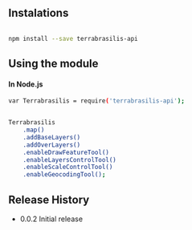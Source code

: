 ## Instalations

```sh

npm install --save terrabrasilis-api

```

## Using the module

#### In Node.js

```sh
var Terrabrasilis = require('terrabrasilis-api');


Terrabrasilis
    .map() 
    .addBaseLayers()
    .addOverLayers()
    .enableDrawFeatureTool()
    .enableLayersControlTool()
    .enableScaleControlTool()
    .enableGeocodingTool();

```

## Release History

* 0.0.2 Initial release
